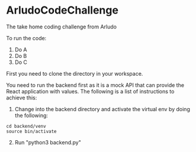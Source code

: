 # ArludoCodeChallenge
The take home coding challenge from Arludo

To run the code:
1. Do A
2. Do B
3. Do C

First you need to clone the directory in your workspace.

You need to run the backend first as it is a mock API that can provide the React application with values. The following is a list of instructions to achieve this:
1. Change into the backend directory and activate the virtual env by doing the following:
```
cd backend/venv
source bin/activate
```
2. Run "python3 backend.py"
